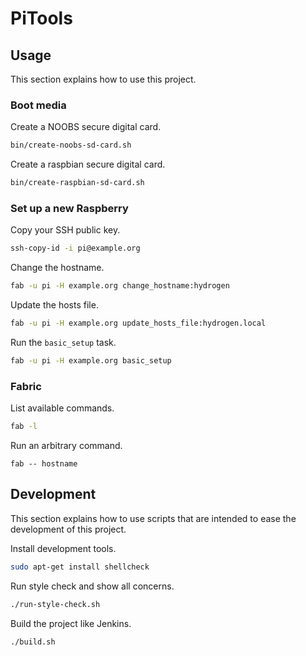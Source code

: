 # PiTools

## Usage

This section explains how to use this project.


### Boot media

Create a NOOBS secure digital card.

```sh
bin/create-noobs-sd-card.sh
```

Create a raspbian secure digital card.

```sh
bin/create-raspbian-sd-card.sh
```


### Set up a new Raspberry

Copy your SSH public key.

```sh
ssh-copy-id -i pi@example.org
```

Change the hostname.

```sh
fab -u pi -H example.org change_hostname:hydrogen
```

Update the hosts file.

```sh
fab -u pi -H example.org update_hosts_file:hydrogen.local
```

Run the `basic_setup` task.

```sh
fab -u pi -H example.org basic_setup
```


### Fabric

List available commands.

```sh
fab -l
```

Run an arbitrary command.

```sy
fab -- hostname
```


## Development

This section explains how to use scripts that are intended to ease the development of this project.

Install development tools.

```sh
sudo apt-get install shellcheck
```

Run style check and show all concerns.

```sh
./run-style-check.sh
```

Build the project like Jenkins.

```sh
./build.sh
```
